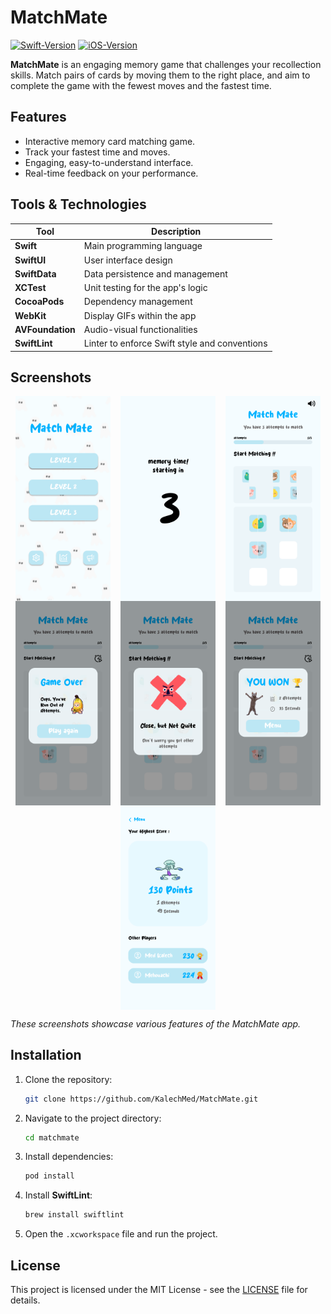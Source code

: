 # MatchMate

[![Swift-Version](https://img.shields.io/badge/swift-5.9-brightgreen.svg)](https://github.com/apple/swift)
[![iOS-Version](https://img.shields.io/badge/iOS-17.0-blue.svg)](https://developer.apple.com/ios/)

**MatchMate** is an engaging memory game that challenges your recollection skills. Match pairs of cards by moving them to the right place, and aim to complete the game with the fewest moves and the fastest time.


## Features
- Interactive memory card matching game.
- Track your fastest time and moves.
- Engaging, easy-to-understand interface.
- Real-time feedback on your performance.

## Tools & Technologies
| Tool            | Description                                   |
|-----------------|-----------------------------------------------|
| **Swift**       | Main programming language                     |
| **SwiftUI**     | User interface design                         |
| **SwiftData**   | Data persistence and management               |
| **XCTest**      | Unit testing for the app's logic              |
| **CocoaPods**   | Dependency management                         |
| **WebKit**      | Display GIFs within the app                   |
| **AVFoundation**| Audio-visual functionalities                  |
| **SwiftLint**   | Linter to enforce Swift style and conventions |

## Screenshots

<div style="display: flex; justify-content: space-around;">

<img src="screenshots/screenshot7.png" alt="Screenshot 7" width="30%" />
<img src="screenshots/screenshot1.png" alt="Screenshot 1" width="30%" />
<img src="screenshots/screenshot2.png" alt="Screenshot 2" width="30%" />

</div>

<div style="display: flex; justify-content: space-around;">

<img src="screenshots/screenshot4.png" alt="Screenshot 4" width="30%" />
<img src="screenshots/screenshot5.png" alt="Screenshot 5" width="30%" />
<img src="screenshots/screenshot3.png" alt="Screenshot 3" width="30%" />


</div>

<div style="display: flex; justify-content: space-around;">

<img src="screenshots/screenshot6.png" alt="Screenshot 6" width="30%" />

</div>

*These screenshots showcase various features of the MatchMate app.*

## Installation
1. Clone the repository:
    ```bash
    git clone https://github.com/KalechMed/MatchMate.git
    ```
2. Navigate to the project directory:
    ```bash
    cd matchmate
    ```
3. Install dependencies:
    ```bash
    pod install
    ```
4. Install **SwiftLint**:
    ```bash
    brew install swiftlint
    ```
5. Open the `.xcworkspace` file and run the project.


## License
This project is licensed under the MIT License - see the [LICENSE](LICENSE) file for details.
